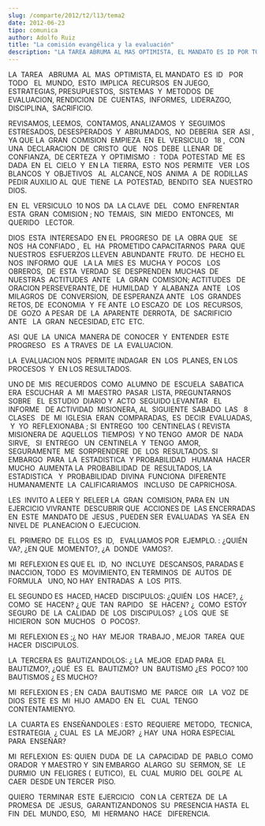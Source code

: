 ```yaml
---
slug: /comparte/2012/t2/l13/tema2
date: 2012-06-23
tipo: comunica
author: Adolfo Ruiz
title: "La comisión evangélica y la evaluación"
description: "LA TAREA ABRUMA AL MAS OPTIMISTA, EL MANDATO ES ID POR TODO EL MUNDO, ESTO  IMPLICA RECURSOS EN JUEGO, ESTRATEGIAS, PRESUPUESTOS, SISTEMAS Y METODOS DE  EVALUACION, RENDICION DE CUENTAS, INFORMES, LIDERAZGO, DISCIPLINA, SACRIFICIO.  REVISAMOS, LEEMOS, CONTAMOS, ANALIZAMOS Y SE..."
---
```


LA  TAREA   ABRUMA  AL  MAS  OPTIMISTA, EL MANDATO  ES  ID   POR TODO   EL  MUNDO,  ESTO  IMPLICA  RECURSOS  EN JUEGO,  ESTRATEGIAS, PRESUPUESTOS,  SISTEMAS  Y  METODOS  DE  EVALUACION, RENDICION  DE  CUENTAS,  INFORMES,  LIDERAZGO,  DISCIPLINA,  SACRIFICIO.

REVISAMOS, LEEMOS,  CONTAMOS, ANALIZAMOS  Y  SEGUIMOS  ESTRESADOS, DESESPERADOS  Y  ABRUMADOS,  NO  DEBERIA  SER  ASI , YA QUE LA  GRAN  COMISION  EMPIEZA  EN  EL  VERSICULO   18 ,  CON  UNA  DECLARACION  DE  CRISTO  QUE   NOS  DEBE  LLENAR  DE  CONFIANZA,  DE CERTEZA  Y  OPTIMISMO  :  TODA  POTESTAD  ME  ES  DADA  EN  EL  CIELO  Y  EN LA  TIERRA,  ESTO  NOS  PERMITE   VER  LOS  BLANCOS  Y  OBJETIVOS   AL  ALCANCE, NOS  ANIMA  A  DE  RODILLAS PEDIR AUXILIO AL  QUE  TIENE  LA  POTESTAD,  BENDITO  SEA  NUESTRO  DIOS.

EN  EL  VERSICULO  10 NOS  DA  LA CLAVE  DEL   COMO  ENFRENTAR  ESTA  GRAN  COMISION ; NO  TEMAIS,  SIN  MIEDO  ENTONCES,  MI  QUERIDO   LECTOR.

DIOS  ESTA  INTERESADO  EN EL  PROGRESO  DE  LA  OBRA QUE   SE  NOS  HA CONFIADO ,  EL  HA  PROMETIDO CAPACITARNOS  PARA  QUE   NUESTROS  ESFUERZOS LLEVEN  ABUNDANTE  FRUTO.  DE  HECHO EL  NOS  INFORMO  QUE   LA LA  MIES  ES  MUCHA Y  POCOS   LOS  OBREROS,  DE  ESTA  VERDAD  SE  DESPRENDEN  MUCHAS  DE  NUESTRAS  ACTITUDES  ANTE   LA  GRAN  COMISION; ACTITUDES   DE   ORACION PERSEVERANTE, DE  HUMILDAD  Y  ALABANZA  ANTE   LOS  MILAGROS  DE  CONVERSION,  DE ESPERANZA ANTE   LOS  GRANDES  RETOS, DE  ECONOMIA  Y  FE ANTE  LO ESCAZO  DE  LOS  RECURSOS,  DE  GOZO  A PESAR  DE  LA  APARENTE  DERROTA,  DE  SACRIFICIO  ANTE   LA  GRAN  NECESIDAD, ETC  ETC.

ASI  QUE  LA  UNICA  MANERA DE  CONOCER  Y  ENTENDER  ESTE  PROGRESO   ES  A TRAVES  DE  LA  EVALUACION.

LA  EVALUACION NOS  PERMITE INDAGAR  EN  LOS  PLANES, EN LOS  PROCESOS  Y  EN LOS RESULTADOS.

UNO DE  MIS  RECUERDOS  COMO  ALUMNO  DE  ESCUELA  SABATICA  ERA  ESCUCHAR  A  MI  MAESTRO  PASAR  LISTA, PREGUNTARNOS  SOBRE   EL  ESTUDIO  DIARIO Y  ACTO  SEGUIDO LEVANTAR   EL  INFORME   DE ACTIVIDAD  MISIONERA, AL  SIGUIENTE  SABADO  LAS   8  CLASES   DE  MI  IGLESIA  ERAN  COMPARADAS,  ES  DECIR  EVALUADAS,   Y  YO  REFLEXIONABA ; SI  ENTREGO  100  CENTINELAS ( REVISTA  MISIONERA DE  AQUELLOS  TIEMPOS)  Y NO TENGO  AMOR  DE  NADA  SIRVE,   SI  ENTREGO   UN  CENTINELA  Y  TENGO  AMOR,  SEGURAMENTE  ME  SORPRENDERE  DE  LOS  RESULTADOS. SI  EMBARGO  PARA  LA  ESTADISTICA  Y PROBABILIDAD   HUMANA  HACER   MUCHO  AUMENTA LA  PROBABILIDAD  DE  RESULTADOS, LA  ESTADISTICA   Y  PROBABILIDAD  DIVINA  FUNCIONA  DIFERENTE  HUMANAMENTE  LA  CALIFICARIAMOS   INCLUSO  DE CAPRICHOSA.

LES  INVITO A LEER Y  RELEER LA  GRAN  COMISION, PARA EN  UN  EJERCICIO VIVRANTE  DESCUBRIR QUE  ACCIONES DE  LAS ENCERRADAS EN  ESTE  MANDATO DE  JESUS , PUEDEN SER  EVALUADAS  YA SEA  EN NIVEL DE  PLANEACION O  EJECUCION.

EL  PRIMERO  DE  ELLOS  ES  ID,   EVALUAMOS POR  EJEMPLO. : ¿QUIÉN VA?, ¿EN QUE  MOMENTO?, ¿A  DONDE  VAMOS?.

MI  REFLEXION ES QUE EL  ID,  NO  INCLUYE  DESCANSOS, PARADAS E INACCION, TODO  ES  MOVIMIENTO, EN TERMINOS  DE  AUTOS  DE  FORMULA   UNO, NO HAY  ENTRADAS  A  LOS  PITS.

EL SEGUNDO ES  HACED, HACED  DISCIPULOS: ¿QUIÉN  LOS  HACE?, ¿  COMO  SE  HACEN? ¿ QUE  TAN  RAPIDO   SE  HACEN? ¿  COMO  ESTOY  SEGURO  DE  LA  CALIDAD  DE  LOS  DISCIPULOS?  ¿ LOS  QUE  SE  HICIERON  SON  MUCHOS   O  POCOS?.

MI  REFLEXION ES ;¿ NO  HAY  MEJOR  TRABAJO , MEJOR  TAREA  QUE  HACER  DISCIPULOS.

LA  TERCERA ES  BAUTIZANDOLOS: ¿ LA  MEJOR  EDAD PARA  EL  BAUTIZMO?, ¿QUÉ  ES  EL  BAUTIZMO?  UN  BAUTISMO ¿ES  POCO? 100 BAUTISMOS ¿ ES MUCHO?

MI  REFLEXION ES ; EN  CADA  BAUTISMO  ME  PARCE  OIR   LA  VOZ  DE  DIOS  ESTE  ES  MI  HIJO  AMADO  EN  EL   CUAL  TENGO  CONTENTAMIENYO.

LA  CUARTA ES  ENSEÑANDOLES : ESTO  REQUIERE  METODO,  TECNICA,  ESTRATEGIA  ¿ CUAL  ES  LA  MEJOR?  ¿ HAY  UNA  HORA ESPECIAL  PARA  ENSEÑAR?

MI  REFLEXION  ES: QUIEN  DUDA  DE  LA  CAPACIDAD  DE  PABLO  COMO  ORADOR  Y MAESTRO Y  SIN EMBARGO  ALARGO  SU  SERMON, SE   LE  DURMIO  UN  FELIGRES (  EUTICO),  EL  CUAL  MURIO  DEL  GOLPE  AL CAER  DESDE UN TERCER  PISO.

QUIERO  TERMINAR  ESTE  EJERCICIO   CON LA  CERTEZA  DE  LA  PROMESA  DE  JESUS,  GARANTIZANDONOS  SU  PRESENCIA HASTA  EL FIN  DEL  MUNDO, ESO,   MI  HERMANO  HACE   DIFERENCIA.
